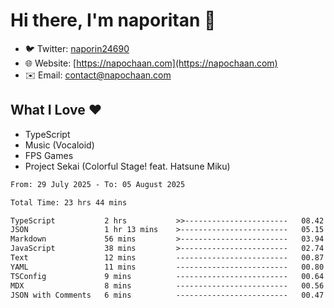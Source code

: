 # Hi there, I'm naporitan 👋

- 🐦 Twitter: [naporin24690](https://twitter.com/naporin24690)
- 🌐 Website: [https://napochaan.com](https://napochaan.com)
- ✉️ Email: [contact@napochaan.com](mailto:contact@napochaan.com)

## What I Love ❤️
- TypeScript
- Music (Vocaloid)
- FPS Games
- Project Sekai (Colorful Stage! feat. Hatsune Miku)

<!--START_SECTION:waka-->

```txt
From: 29 July 2025 - To: 05 August 2025

Total Time: 23 hrs 44 mins

TypeScript           2 hrs           >>-----------------------   08.42 %
JSON                 1 hr 13 mins    >------------------------   05.15 %
Markdown             56 mins         >------------------------   03.94 %
JavaScript           38 mins         >------------------------   02.74 %
Text                 12 mins         -------------------------   00.87 %
YAML                 11 mins         -------------------------   00.80 %
TSConfig             9 mins          -------------------------   00.64 %
MDX                  8 mins          -------------------------   00.56 %
JSON with Comments   6 mins          -------------------------   00.47 %
```

<!--END_SECTION:waka-->


